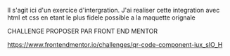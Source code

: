 Il s'agit ici d'un exercice d'intergration. 
J'ai realiser cette integration  avec html et css en etant le plus fidele possible a la maquette orignale 


CHALLENGE PROPOSER PAR FRONT END MENTOR

https://www.frontendmentor.io/challenges/qr-code-component-iux_sIO_H
